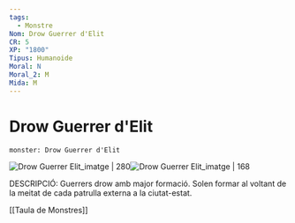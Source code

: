 ```yaml
---
tags:
  - Monstre
Nom: Drow Guerrer d'Elit
CR: 5
XP: "1800"
Tipus: Humanoide
Moral: N
Moral_2: M
Mida: M
---
```

# Drow Guerrer d'Elit

```statblock
monster: Drow Guerrer d'Elit
```

![Drow Guerrer Elit_imatge | 280](https://cf.geekdo-images.com/camo/f817aa505cedc652416844f1e24f1af6819de0ae/68747470733a2f2f692e696d6775722e636f6d2f417061436a39352e6a7067)![Drow Guerrer Elit_imatge | 168](https://i.pinimg.com/originals/a6/4c/60/a64c60b9848218e40c97cbbb5b4cebd8.png)

DESCRIPCIÓ: 
Guerrers drow amb major formació. Solen formar al voltant de la meitat de cada patrulla externa a la ciutat-estat.

[[Taula de Monstres]]
